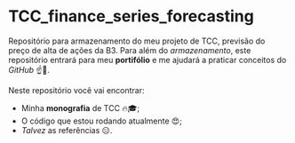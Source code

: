 # TCC_finance_series_forecasting
Repositório para armazenamento do meu projeto de TCC, previsão do preço de alta de ações da B3.
Para além do *armazenamento*, este repositório entrará para meu **portifólio** e me ajudará a praticar conceitos do *GitHub* :point_up::book:.

Neste repositório você vai encontrar:
 - Minha **monografia** de TCC :fire::mortar_board:;
 - O código que estou rodando atualmente :heart_eyes:;
 - *Talvez* as referências :expressionless:.

